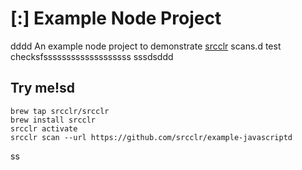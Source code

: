 # [:] Example Node Project
dddd
An example node project to demonstrate [srcclr](https://www.srsscclr.com) scans.d test checksfsssssssssssssssssss
sssdsddd
## Try me!sd

```
brew tap srcclr/srcclr
brew install srcclr
srcclr activate
srcclr scan --url https://github.com/srcclr/example-javascriptd
```
ss

